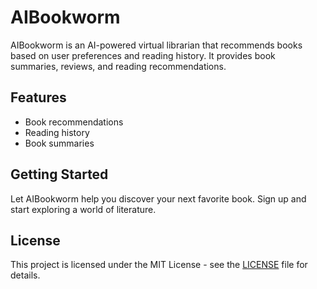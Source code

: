 # AIBookworm

AIBookworm is an AI-powered virtual librarian that recommends books based on user preferences and reading history. It provides book summaries, reviews, and reading recommendations.

## Features
- Book recommendations
- Reading history
- Book summaries

## Getting Started
Let AIBookworm help you discover your next favorite book. Sign up and start exploring a world of literature.

## License
This project is licensed under the MIT License - see the [LICENSE](LICENSE) file for details.
